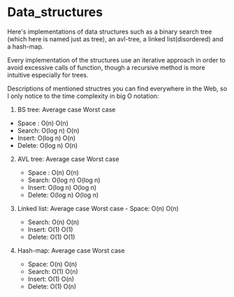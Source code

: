 # Data_structures
Here's implementations of data structures such as a binary search tree (which here is named just as tree), an avl-tree, a linked list(disordered) and a hash-map.

Every implementation of the structures use an iterative approach in order to avoid excessive calls of function, though a recursive method is more intuitive especially
for trees.

Descriptions of mentioned structres you can find everywhere in the Web, so I only notice to the time complexity in big O notation:
1. BS tree: Average case   Worst case
  - Space : O(n)          O(n) 
  - Search: O(log n)      O(n)
  - Insert: O(log n)      O(n)
  - Delete: O(log n)      O(n)

2.  AVL tree: Average case  Worst case
    - Space : O(n)          O(n)
    - Search: O(log n)      O(log n)
    - Insert: O(log n)      O(log n)
    - Delete: O(log n)      O(log n)
  
 3. Linked list: Average case  Worst case
        - Space: O(n)          O(n)  
       - Search: O(n)          O(n)
       - Insert: O(1)          O(1)
       - Delete: O(1)          O(1)
 
 4. Hash-map: Average case Worst case
     - Space: O(n)          O(n)  
    - Search: O(1)          O(n)
    - Insert: O(1)          O(n)
    - Delete: O(1)          O(n)

